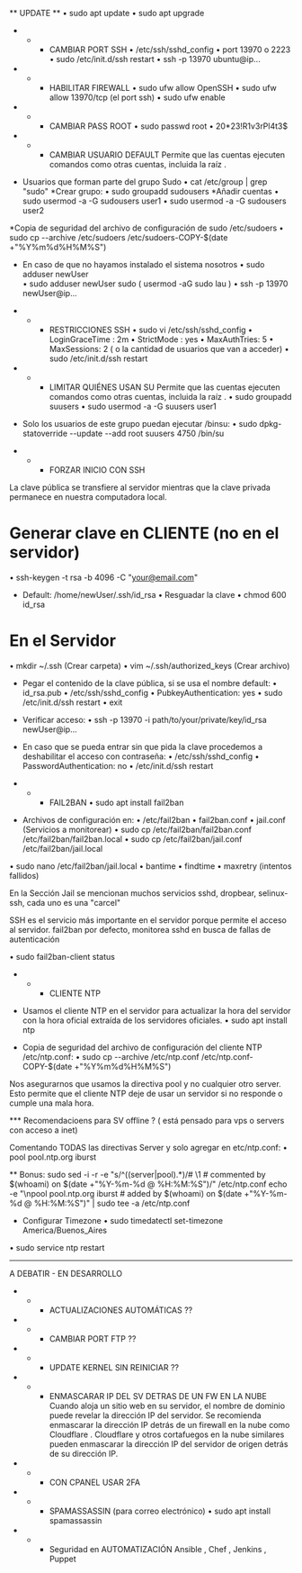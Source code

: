 ** UPDATE **
• sudo apt update
• sudo apt upgrade

- - - CAMBIAR PORT SSH
•  /etc/ssh/sshd_config
•  port 13970 o 2223 
•  sudo /etc/init.d/ssh restart
•  ssh -p 13970 ubuntu@ip...

- - - HABILITAR FIREWALL
• sudo ufw allow OpenSSH
• sudo ufw allow 13970/tcp (el port ssh)
• sudo ufw enable

- - - CAMBIAR PASS ROOT
• sudo passwd root
• 20*23!R1v3rPl4t3$

- - - CAMBIAR USUARIO DEFAULT
Permite que las cuentas ejecuten comandos como otras cuentas, incluida la raíz . 

* Usuarios que forman parte del grupo Sudo
• cat /etc/group | grep "sudo"
*Crear grupo:
• sudo groupadd sudousers
*Añadir cuentas
• sudo usermod -a -G sudousers user1
• sudo usermod -a -G sudousers user2

*Copia de seguridad del archivo de configuración de sudo /etc/sudoers
• sudo cp --archive /etc/sudoers /etc/sudoers-COPY-$(date +"%Y%m%d%H%M%S")

* En caso de que no hayamos instalado el sistema nosotros
• sudo adduser newUser  
• sudo adduser newUser sudo  ( usermod -aG sudo lau ) 
• ssh -p 13970 newUser@ip...

- - - RESTRICCIONES SSH
• sudo vi /etc/ssh/sshd_config
• LoginGraceTime : 2m
• StrictMode : yes
• MaxAuthTries: 5
• MaxSessions: 2 ( o la cantidad de usuarios que van a acceder)
• sudo /etc/init.d/ssh restart

- - - LIMITAR QUIÉNES USAN SU
Permite que las cuentas ejecuten comandos como otras cuentas, incluida la raíz .
• sudo groupadd suusers
• sudo usermod -a -G suusers user1
* Solo los usuarios de este grupo puedan ejecutar /binsu:
• sudo dpkg-statoverride --update --add root suusers 4750 /bin/su



- - - FORZAR INICIO CON SSH

La clave pública se transfiere al servidor mientras que la clave privada permanece en nuestra computadora local.

# Generar clave en CLIENTE (no en el servidor)
• ssh-keygen -t rsa -b 4096 -C "your@email.com"
- Default: /home/newUser/.ssh/id_rsa
• Resguadar la clave
• chmod 600 id_rsa

# En el Servidor
• mkdir ~/.ssh (Crear carpeta)
• vim ~/.ssh/authorized_keys (Crear archivo)

- Pegar el contenido de la clave pública, si se usa el nombre default:
• id_rsa.pub
• /etc/ssh/sshd_config
• PubkeyAuthentication: yes
• sudo /etc/init.d/ssh restart
• exit
- Verificar acceso:
• ssh -p 13970 -i path/to/your/private/key/id_rsa newUser@ip...

- En caso que se pueda entrar sin que pida la clave procedemos a deshabilitar el acceso con contraseña:
• /etc/ssh/sshd_config
• PasswordAuthentication: no
• /etc/init.d/ssh restart

- - - FAIL2BAN
• sudo apt install fail2ban
- Archivos de configuración en: 
• /etc/fail2ban
•  fail2ban.conf
• jail.conf (Servicios a monitorear)
• sudo cp /etc/fail2ban/fail2ban.conf /etc/fail2ban/fail2ban.local
• sudo cp /etc/fail2ban/jail.conf /etc/fail2ban/jail.local

• sudo nano /etc/fail2ban/jail.local
• bantime
• findtime
• maxretry  (intentos fallidos)

 En la Sección Jail se mencionan muchos servicios sshd, dropbear, selinux-ssh, cada uno es una "carcel"

SSH es el servicio más importante en el servidor porque permite el acceso al servidor. fail2ban por defecto, monitorea sshd en busca de fallas de autenticación

• sudo fail2ban-client status


- - - CLIENTE NTP

- Usamos el cliente NTP en el servidor para actualizar la hora del servidor con la hora oficial extraída de los servidores oficiales. 
• sudo apt install ntp

- Copia de seguridad del archivo de configuración del cliente NTP /etc/ntp.conf:
• sudo cp --archive /etc/ntp.conf /etc/ntp.conf-COPY-$(date +"%Y%m%d%H%M%S")

Nos asegurarnos que usamos la directiva  pool y no cualquier otro server. Esto permite que el cliente NTP deje de usar un servidor si no responde o cumple una mala hora. 

*** Recomendacioens para SV offline ? ( está pensado para vps o servers con acceso a inet)

 Comentando TODAS las directivas Server y solo agregar en etc/ntp.conf: 
• pool pool.ntp.org iburst

** Bonus: 
sudo sed -i -r -e "s/^((server|pool).*)/# \1         # commented by $(whoami) on $(date +"%Y-%m-%d @ %H:%M:%S")/" /etc/ntp.conf
echo -e "\npool pool.ntp.org iburst         # added by $(whoami) on $(date +"%Y-%m-%d @ %H:%M:%S")" | sudo tee -a /etc/ntp.conf

- Configurar Timezone
•  sudo timedatectl set-timezone America/Buenos_Aires

•  sudo service ntp restart


- - - 

A DEBATIR - EN DESARROLLO


- - - ACTUALIZACIONES AUTOMÁTICAS ??

- - - CAMBIAR PORT FTP ?? 

- - - UPDATE KERNEL SIN REINICIAR ??

- - - ENMASCARAR IP DEL SV DETRAS DE UN FW EN LA NUBE
Cuando aloja un sitio web en su servidor, el nombre de dominio puede revelar la dirección IP del servidor. Se recomienda enmascarar la dirección IP detrás de un firewall en la nube como Cloudflare . Cloudflare y otros cortafuegos en la nube similares pueden enmascarar la dirección IP del servidor de origen detrás de su dirección IP.

- - - CON CPANEL USAR 2FA

- - - SPAMASSASSIN (para correo electrónico)
• sudo apt install spamassassin


- - - Seguridad en AUTOMATIZACIÓN Ansible , Chef , Jenkins , Puppet 
